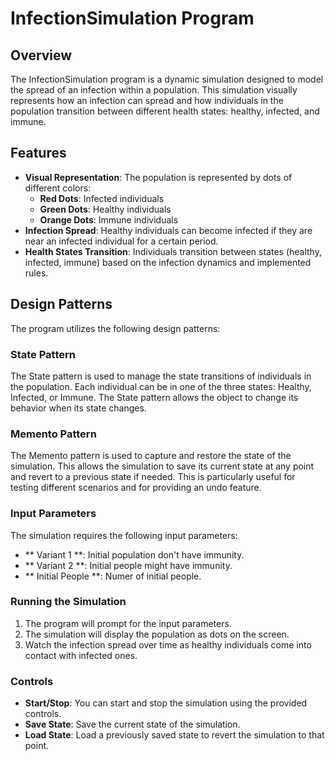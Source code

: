# InfectionSimulation Program

## Overview
The InfectionSimulation program is a dynamic simulation designed to model the spread of an infection within a population. This simulation visually represents how an infection can spread and how individuals in the population transition between different health states: healthy, infected, and immune.

## Features
- **Visual Representation**: The population is represented by dots of different colors:
  - **Red Dots**: Infected individuals
  - **Green Dots**: Healthy individuals
  - **Orange Dots**: Immune individuals
- **Infection Spread**: Healthy individuals can become infected if they are near an infected individual for a certain period.
- **Health States Transition**: Individuals transition between states (healthy, infected, immune) based on the infection dynamics and implemented rules.

## Design Patterns
The program utilizes the following design patterns:

### State Pattern
The State pattern is used to manage the state transitions of individuals in the population. Each individual can be in one of the three states: Healthy, Infected, or Immune. The State pattern allows the object to change its behavior when its state changes.

### Memento Pattern
The Memento pattern is used to capture and restore the state of the simulation. This allows the simulation to save its current state at any point and revert to a previous state if needed. This is particularly useful for testing different scenarios and for providing an undo feature.


### Input Parameters
The simulation requires the following input parameters:
- ** Variant 1 **: Initial population don't have immunity.
- ** Variant 2 **: Initial people might have immunity.
- ** Initial People **: Numer of initial people.

### Running the Simulation
1. The program will prompt for the input parameters.
2. The simulation will display the population as dots on the screen.
3. Watch the infection spread over time as healthy individuals come into contact with infected ones.

### Controls
- **Start/Stop**: You can start and stop the simulation using the provided controls.
- **Save State**: Save the current state of the simulation.
- **Load State**: Load a previously saved state to revert the simulation to that point.
